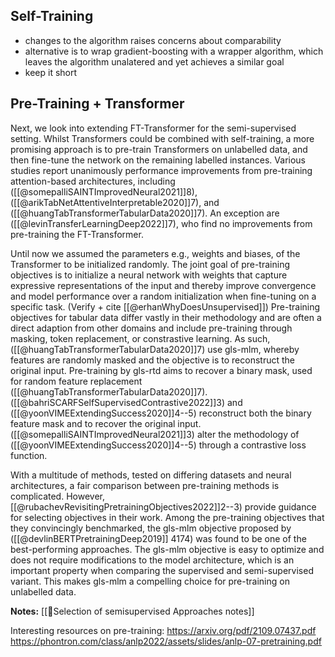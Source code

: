 ## Self-Training

- changes to the algorithm raises concerns about comparability
- alternative is to wrap gradient-boosting with a wrapper algorithm, which leaves the algorithm unalatered and yet achieves a similar goal
- keep it short

## Pre-Training + Transformer
Next, we look into extending FT-Transformer for the semi-supervised setting. Whilst Transformers could be combined with self-training, a more promising approach is to pre-train Transformers on unlabelled data, and then fine-tune the network on the remaining labelled instances. Various studies report unanimously performance improvements from pre-training attention-based architectures, including ([[@somepalliSAINTImprovedNeural2021]]8), ([[@arikTabNetAttentiveInterpretable2020]]7), and ([[@huangTabTransformerTabularData2020]]7). An exception are ([[@levinTransferLearningDeep2022]]7), who find no improvements from pre-training the FT-Transformer.

Until now we assumed the parameters e.g., weights and biases, of the Transformer to be initialized randomly. The joint goal of pre-training objectives is to initialize a neural network with weights that capture expressive representations of the input and thereby improve convergence and model performance over a random initialization when fine-tuning on a specific task. (Verify + cite [[@erhanWhyDoesUnsupervised]]) Pre-training objectives for tabular data differ vastly in their methodology and are often a direct adaption from other domains and include pre-training through masking, token replacement, or constrastive learning. As such, ([[@huangTabTransformerTabularData2020]]7) use gls-mlm, whereby features are randomly masked and the objective is to reconstruct the original input. Pre-training by gls-rtd aims to recover a binary mask, used for random feature replacement ([[@huangTabTransformerTabularData2020]]7). ([[@bahriSCARFSelfSupervisedContrastive2022]]3) and ([[@yoonVIMEExtendingSuccess2020]]4--5) reconstruct both the binary feature mask and to recover the original input. ([[@somepalliSAINTImprovedNeural2021]]3) alter the methodology of ([[@yoonVIMEExtendingSuccess2020]]4--5) through a contrastive loss function.  

With a multitude of methods, tested on differing datasets and neural architectures, a fair comparison between pre-training methods is complicated.  However, [[@rubachevRevisitingPretrainingObjectives2022]]2--3) provide guidance for selecting objectives in their work. Among the pre-training objectives that they convincingly benchmarked, the gls-mlm objective proposed by ([[@devlinBERTPretrainingDeep2019]] 4174) was found to be one of the best-performing approaches. The gls-mlm objective is easy to optimize and does not require modifications to the model architecture, which is an important property when comparing the supervised and semi-supervised variant. This makes gls-mlm a compelling choice for pre-training on unlabelled data.

**Notes:**
[[🍪Selection of semisupervised Approaches notes]]

Interesting resources on pre-training:
https://arxiv.org/pdf/2109.07437.pdf
https://phontron.com/class/anlp2022/assets/slides/anlp-07-pretraining.pdf
